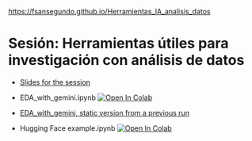 <a href="https://fsansegundo.github.io/Herramientas_IA_analisis_datos" style="font-size: 200%; font-weight: bold;">https://fsansegundo.github.io/Herramientas_IA_analisis_datos</a>



# Sesión: Herramientas útiles para investigación con análisis de datos

+ [Slides for the session](DA_AI.html)
 
+ EDA_with_gemini.ipynb [![Open In Colab](https://colab.research.google.com/assets/colab-badge.svg)](https://colab.research.google.com/github/fsansegundo/Herramientas_IA_analisis_datos/blob/main/EDA_with_gemini.ipynb)

+ [EDA_with_gemini, static version from a previous run](https://fsansegundo.github.io/Herramientas_IA_analisis_datos/EDA_with_gemini_V1.html)

+ Hugging Face example.ipynb [![Open In Colab](https://colab.research.google.com/assets/colab-badge.svg)](https://colab.research.google.com/github/fsansegundo/Herramientas_IA_analisis_datos/blob/main/HuggingFace_Example.ipynb)



